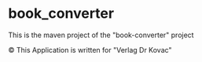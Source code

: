 # book_converter

This is the maven project of the "book-converter" project

:copyright: This Application is written for "Verlag Dr Kovac"
